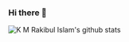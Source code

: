 ### Hi there 👋

<!--
**rakibulislam/rakibulislam** is a ✨ _special_ ✨ repository because its `README.md` (this file) appears on your GitHub profile.

Here are some ideas to get you started:

- 🔭 I’m currently working on ...
- 🌱 I’m currently learning ...
- 👯 I’m looking to collaborate on ...
- 🤔 I’m looking for help with ...
- 💬 Ask me about ...
- 📫 How to reach me: ...
- 😄 Pronouns: ...
- ⚡ Fun fact: ...
-->

![K M Rakibul Islam's github stats](https://github-readme-stats.vercel.app/api?username=rakibulislam&show_icons=true&theme=radical&count_private=true)

